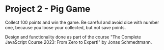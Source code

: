 # Project 2 - Pig Game

Collect 100 points and win the game. Be careful and avoid dice with number one, because you loose your collected, but not save points.



Design and functionality done as part of the course "The Complete JavaScript Course 2023: From Zero to Expert!" by Jonas Schmedtmann.
